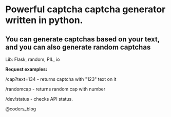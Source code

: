 # Powerful captcha captcha generator written in python.
## You can generate captchas based on your text, and you can also generate random captchas


Lib: Flask, random, PIL, io


**Request examples:**

/cap?text=134 - returns captcha with "123" text on it

/randomcap - returns random cap with number

/dev/status - checks API status.


@coders_blog
